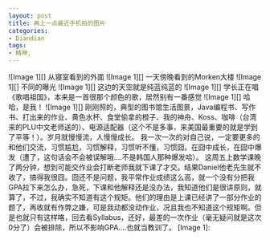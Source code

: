 ```yaml
---
layout: post
title: 再上一点最近手机拍的图片
categories:
- Diandian
tags:
- 精神, 
---
```

!\[Image 1\]\[\] 从寝室看到的外面 !\[Image 1\]\[\] 一天傍晚看到的Morken大楼 !\[Image 1\]\[\] 不同的曝光 !\[Image 1\]\[\] 这边的天空就是纯蓝纯蓝的 !\[Image 1\]\[\] 学长正在唱《歌唱祖国》，本来是一首很那个颜色的歌，居然别有一番感觉 !\[Image 1\]\[\] 哈哈，是我！ !\[Image 1\]\[\] 刚刚照的，典型的图书馆生活图景，Java编程书、写作书、打出来的作业、黄色水杯、食堂偷拿的橙子、我的神舟、Koss、咖啡（台湾来的PLU中文老师送的）、电源适配器（这个不是多事，来美国最重要的就是学到了平等！）。岁月就慢慢流，人慢慢成长。 我一次一次的对自己说，一定要更多的和他们交流，习惯尴尬，习惯解释，习惯听不懂，习惯囧。在囧中成长，在囧中爆发（遭了，这句话会不会被误解哦....不是韩国人那种爆发哈）。 这周五上数学课晚了两分钟，想到可能交作业会打断老师我就下课了才交。结果Daniel他老先生就不收了，搞得我很囧。囧还不是问题，我平常作业成绩这么高，就一个没有分把我GPA拉下来怎么办，急死，下课和他解释还是没办法，我知道他们是很讲原则，就算了，不过，我确实不知道有这个规矩。他们的理由是上课已经讲了一部分作业的题了，再收就有作弊之嫌，可是我动都没动作业，况且我也不知道这个规矩啊。但是也就只有这样咯，回去看Syllabus，还好，最差的一次作业（毫无疑问就是这次0分了）会被排除，所以不影响GPA....也就当教训了。 \[Image 1\]: